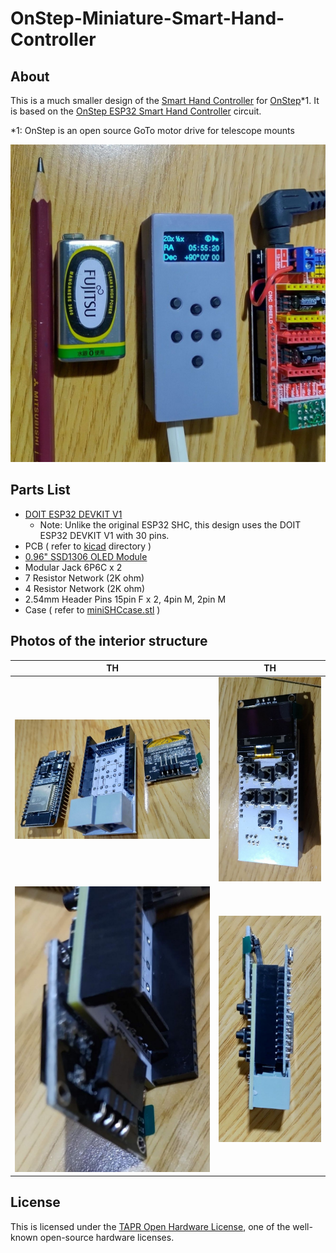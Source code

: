 # OnStep-Miniature-Smart-Hand-Controller

## About
This is a much smaller design of the [Smart Hand Controller](https://onstep.groups.io/g/main/wiki/7152) for [OnStep](https://onstep.groups.io/g/main)*1.
It is based on the [OnStep ESP32 Smart Hand Controller](https://baheyeldin.com/astronomy/onstep-esp32-smart-hand-controller-shc.html) circuit.

*1: OnStep is an open source GoTo motor drive for telescope mounts

![mini SHC working image](imgs/img1.jpg)

## Parts List

* [DOIT ESP32 DEVKIT V1](https://www.amazon.com/s?k=DOIT+ESP32+DEVKIT+V1)
  * Note: Unlike the original ESP32 SHC, this design uses the DOIT ESP32 DEVKIT V1 with 30 pins.
* PCB ( refer to [kicad](kicad/) directory )
* [0.96" SSD1306 OLED Module](https://www.amazon.com/s?k=0.96+ssd1306+oled)
* Modular Jack 6P6C x 2
* 7 Resistor Network (2K ohm)
* 4 Resistor Network (2K ohm)
* 2.54mm Header Pins 15pin F x 2, 4pin M, 2pin M 
* Case ( refer to [miniSHCcase.stl](miniSHCcase.stl) )

## Photos of the interior structure
|  TH  |  TH  |
| ---- | ---- |
|  ![Three modules make up the controller](imgs/img2.jpg)  |  ![PCB](imgs/img3.jpg)   |
|  ![Connection with OLED](imgs/img4.jpg)  |  ![Side view](imgs/img5.jpg)   |  ![Backside view and installation in a case](imgs/img6.jpg)   |

## License
This is licensed under the [TAPR Open Hardware License](https://tapr.org/the-tapr-open-hardware-license/), one of the well-known open-source hardware licenses.
